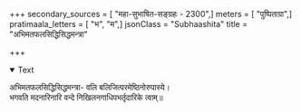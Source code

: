 +++
secondary_sources = [ "महा-सुभाषित-सङ्ग्रहः - 2300",]
meters = [ "पुष्पिताग्रा",]
pratimaala_letters = [ "भ", "म",]
jsonClass = "Subhaashita"
title = "अभिमतफलसिद्धिसिद्धमन्त्रा"

+++

<details open><summary>Text</summary>

अभिमतफलसिद्धिसिद्धमन्त्रा- वलि बलिजित्परमेष्ठिनोरुपास्ये।  
भगवति मदनारिनारि वन्दे निखिलनगाधिपभर्तृदारिके त्वाम्॥
</details>
